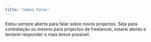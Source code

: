 ```yaml
---
title: 'Vamos Falar'
---
```


Estou sempre aberto para falar sobre novos projectos.
Seja para contratação ou mesmo para projectos de freelancer, estarei atento e tentarei responder o mais breve possível.
